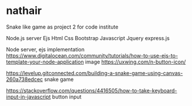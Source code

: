 # nathair
Snake like game as project 2 for code institute


Node.js server
Ejs
Html
Css
Bootstrap
Javascript
Jquery
express.js


Node server, ejs implementation https://www.digitalocean.com/community/tutorials/how-to-use-ejs-to-template-your-node-application
image https://uxwing.com/n-button-icon/

https://levelup.gitconnected.com/building-a-snake-game-using-canvas-260a738edcec snake game

https://stackoverflow.com/questions/4416505/how-to-take-keyboard-input-in-javascript button input
